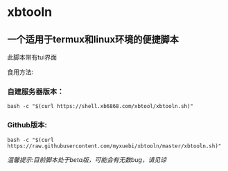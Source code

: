 # xbtooln
## 一个适用于termux和linux环境的便捷脚本
此脚本带有tui界面

食用方法:

### 自建服务器版本：
```
bash -c "$(curl https://shell.xb6868.com/xbtool/xbtooln.sh)"
```
### Github版本:
```
bash -c "$(curl https://raw.githubusercontent.com/myxuebi/xbtooln/master/xbtooln.sh)"
```
*温馨提示:目前脚本处于beta版，可能会有无数bug，请见谅*



